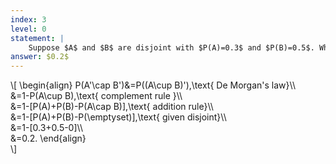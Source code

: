 ```yaml
---
index: 3
level: 0
statement: | 
    Suppose $A$ and $B$ are disjoint with $P(A)=0.3$ and $P(B)=0.5$. What is $P(A'\cap B')$?
answer: $0.2$
---
```

\\[
    \begin{align}
    P(A'\cap B')&=P((A\cup B)'),\text{ De Morgan's law}\\\\\
    &=1-P(A\cup B),\text{ complement rule }\\\\\
    &=1-\[P(A)+P(B)-P(A\cap B)\],\text{ addition rule}\\\\\
    &=1-\[P(A)+P(B)-P(\emptyset)\],\text{ given disjoint}\\\\\
    &=1-\[0.3+0.5-0\]\\\\\
    &=0.2.
    \end{align}    
\\]